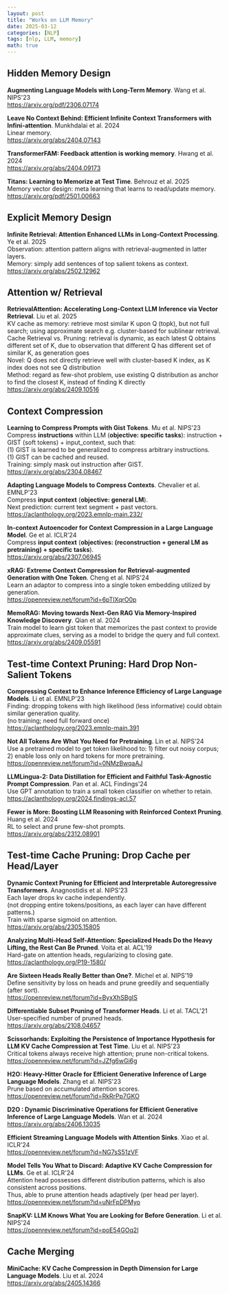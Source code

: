 ```yaml
---
layout: post
title: "Works on LLM Memory"
date: 2025-03-12
categories: [NLP]
tags: [nlp, LLM, memory]
math: true
---
```


## Hidden Memory Design

**Augmenting Language Models with Long-Term Memory**. Wang et al. NIPS'23\
<https://arxiv.org/pdf/2306.07174>

**Leave No Context Behind: Efficient Infinite Context Transformers with Infini-attention**. Munkhdalai et al. 2024\
Linear memory.\
<https://arxiv.org/abs/2404.07143>

**TransformerFAM: Feedback attention is working memory**. Hwang et al. 2024\
<https://arxiv.org/abs/2404.09173>

**Titans: Learning to Memorize at Test Time**. Behrouz et al. 2025\
Memory vector design: meta learning that learns to read/update memory.\
<https://arxiv.org/pdf/2501.00663>


## Explicit Memory Design

**Infinite Retrieval: Attention Enhanced LLMs in Long-Context Processing**. Ye et al. 2025\
Observation: attention pattern aligns with retrieval-augmented in latter layers.\
Memory: simply add sentences of top salient tokens as context.\
<https://arxiv.org/abs/2502.12962>


## Attention w/ Retrieval

**RetrievalAttention: Accelerating Long-Context LLM Inference via Vector Retrieval**. Liu et al. 2025\
KV cache as memory: retrieve most similar K upon Q (topk), but not full search; using approximate search e.g. cluster-based for sublinear retrieval.\
Cache Retrieval vs. Pruning: retrieval is dynamic, as each latest Q obtains different set of K, due to observation that different Q has different set of similar K, as generation goes\
Novel: Q does not directly retrieve well with cluster-based K index, as K index does not see Q distribution\
Method: regard as few-shot problem, use existing Q distribution as anchor to find the closest K, instead of finding K directly\
<https://arxiv.org/abs/2409.10516>


## Context Compression

**Learning to Compress Prompts with Gist Tokens**. Mu et al. NIPS'23\
Compress **instructions** within LLM (**objective: specific tasks**): instruction + GIST (soft tokens) + input_context, such that:\
(1) GIST is learned to be generalized to compress arbitrary instructions.\
(1) GIST can be cached and reused.\
Training: simply mask out instruction after GIST.\
<https://arxiv.org/abs/2304.08467>

**Adapting Language Models to Compress Contexts**. Chevalier et al. EMNLP'23\
Compress **input context** (**objective: general LM**).\
Next prediction: current text segment + past vectors.\
<https://aclanthology.org/2023.emnlp-main.232/>

**In-context Autoencoder for Context Compression in a Large Language Model**. Ge et al. ICLR'24\
Compress **input context** (**objectives: (reconstruction + general LM as pretraining) + specific tasks**).\
<https://arxiv.org/abs/2307.06945>

**xRAG: Extreme Context Compression for Retrieval-augmented Generation with One Token**. Cheng et al. NIPS'24\
Learn an adaptor to compress into a single token embedding utilized by generation.\
<https://openreview.net/forum?id=6pTlXqrO0p>

**MemoRAG: Moving towards Next-Gen RAG Via Memory-Inspired Knowledge Discovery**. Qian et al. 2024\
Train model to learn gist token that memorizes the past context to provide approximate clues, serving as a model to bridge the query and full context.\
<https://arxiv.org/abs/2409.05591>


## Test-time Context Pruning: Hard Drop Non-Salient Tokens

**Compressing Context to Enhance Inference Efficiency of Large Language Models**. Li et al. EMNLP'23\
Finding: dropping tokens with high likelihood (less informative) could obtain similar generation quality.\
(no training; need full forward once)\
<https://aclanthology.org/2023.emnlp-main.391>

**Not All Tokens Are What You Need for Pretraining**. Lin et al. NIPS'24\
Use a pretrained model to get token likelihood to: 1) filter out noisy corpus; 2) enable loss only on hard tokens for more pretraining.\
<https://openreview.net/forum?id=0NMzBwqaAJ>

**LLMLingua-2: Data Distillation for Efficient and Faithful Task-Agnostic Prompt Compression**. Pan et al. ACL Findings'24\
Use GPT annotation to train a small token classifier on whether to retain.\
<https://aclanthology.org/2024.findings-acl.57>

**Fewer is More: Boosting LLM Reasoning with Reinforced Context Pruning**. Huang et al. 2024\
RL to select and prune few-shot prompts.\
<https://arxiv.org/abs/2312.08901>


## Test-time Cache Pruning: Drop Cache per Head/Layer

**Dynamic Context Pruning for Efficient and Interpretable Autoregressive Transformers**. Anagnostidis et al. NIPS'23\
Each layer drops kv cache independently.\
(not dropping entire tokens/positions, as each layer can have different patterns.)\
Train with sparse sigmoid on attention.\
<https://arxiv.org/abs/2305.15805>

**Analyzing Multi-Head Self-Attention: Specialized Heads Do the Heavy Lifting, the Rest Can Be Pruned**. Voita et al. ACL'19\
Hard-gate on attention heads, regularizing to closing gate.\
<https://aclanthology.org/P19-1580/>

**Are Sixteen Heads Really Better than One?**. Michel et al. NIPS'19\
Define sensitivity by loss on heads and prune greedily and sequentially (after sort).\
<https://openreview.net/forum?id=ByxXhSBgIS>

**Differentiable Subset Pruning of Transformer Heads**. Li et al. TACL'21\
User-specified number of pruned heads.\
<https://arxiv.org/abs/2108.04657>

**Scissorhands: Exploiting the Persistence of Importance Hypothesis for LLM KV Cache Compression at Test Time**. Liu et al. NIPS'23\
Critical tokens always receive high attention; prune non-critical tokens.\
<https://openreview.net/forum?id=JZfg6wGi6g>

**H2O: Heavy-Hitter Oracle for Efficient Generative Inference of Large Language Models**. Zhang et al. NIPS'23\
Prune based on accumulated attention scores.\
<https://openreview.net/forum?id=RkRrPp7GKO>

**D2O : Dynamic Discriminative Operations for Efficient Generative Inference of Large Language Models**. Wan et al. 2024\
<https://arxiv.org/abs/2406.13035>

**Efficient Streaming Language Models with Attention Sinks**. Xiao et al. ICLR'24\
<https://openreview.net/forum?id=NG7sS51zVF>

**Model Tells You What to Discard: Adaptive KV Cache Compression for LLMs**. Ge et al. ICLR'24\
Attention head possesses different distribution patterns, which is also consistent across positions.\
Thus, able to prune attention heads adaptively (per head per layer).\
<https://openreview.net/forum?id=uNrFpDPMyo>

**SnapKV: LLM Knows What You are Looking for Before Generation**. Li et al. NIPS'24\
<https://openreview.net/forum?id=poE54GOq2l>


## Cache Merging

**MiniCache: KV Cache Compression in Depth Dimension for Large Language Models**. Liu et al. 2024\
<https://arxiv.org/abs/2405.14366>

